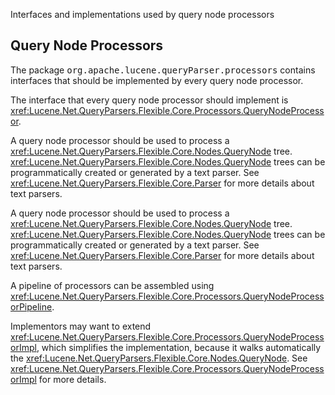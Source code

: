 ﻿
<!--
 Licensed to the Apache Software Foundation (ASF) under one or more
 contributor license agreements.  See the NOTICE file distributed with
 this work for additional information regarding copyright ownership.
 The ASF licenses this file to You under the Apache License, Version 2.0
 (the "License"); you may not use this file except in compliance with
 the License.  You may obtain a copy of the License at

     http://www.apache.org/licenses/LICENSE-2.0

 Unless required by applicable law or agreed to in writing, software
 distributed under the License is distributed on an "AS IS" BASIS,
 WITHOUT WARRANTIES OR CONDITIONS OF ANY KIND, either express or implied.
 See the License for the specific language governing permissions and
 limitations under the License.
-->


Interfaces and implementations used by query node processors

## Query Node Processors

 The package <tt>org.apache.lucene.queryParser.processors</tt> contains interfaces that should be implemented by every query node processor. 

 The interface that every query node processor should implement is <xref:Lucene.Net.QueryParsers.Flexible.Core.Processors.QueryNodeProcessor>. 

 A query node processor should be used to process a <xref:Lucene.Net.QueryParsers.Flexible.Core.Nodes.QueryNode> tree. <xref:Lucene.Net.QueryParsers.Flexible.Core.Nodes.QueryNode> trees can be programmatically created or generated by a text parser. See <xref:Lucene.Net.QueryParsers.Flexible.Core.Parser> for more details about text parsers. 

 A query node processor should be used to process a <xref:Lucene.Net.QueryParsers.Flexible.Core.Nodes.QueryNode> tree. <xref:Lucene.Net.QueryParsers.Flexible.Core.Nodes.QueryNode> trees can be programmatically created or generated by a text parser. See <xref:Lucene.Net.QueryParsers.Flexible.Core.Parser> for more details about text parsers. 

 A pipeline of processors can be assembled using <xref:Lucene.Net.QueryParsers.Flexible.Core.Processors.QueryNodeProcessorPipeline>. 

 Implementors may want to extend <xref:Lucene.Net.QueryParsers.Flexible.Core.Processors.QueryNodeProcessorImpl>, which simplifies the implementation, because it walks automatically the <xref:Lucene.Net.QueryParsers.Flexible.Core.Nodes.QueryNode>. See <xref:Lucene.Net.QueryParsers.Flexible.Core.Processors.QueryNodeProcessorImpl> for more details. 